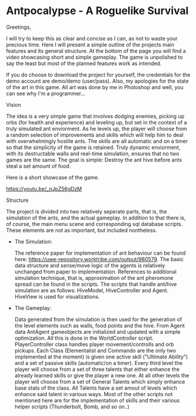 # Antpocalypse - A Roguelike Survival

Greetings,

I will try to keep this as clear and concise as I can, as not to waste your precious time. Here I will present a simple outline of the projects main features and its general structure. At the bottom of the page you will find a video showcasing short and simple gameplay. The game is unpolished to say the least but most of the planned features work as intended.

If you do choose to download the project for yourself, the credentials for the demo account are demo/demo (user/pass). Also, my apologies for the state of the art in this game. All art was done by me in Photoshop and well, you can see why I'm a programmer...

Vision

  The idea is a very simple game that involves dodging enemies, picking up orbs (for health and experience) and leveling up, but set in the context of a truly simulated ant enviorment. As he levels up, the player will choose from a random selection of improvements and skills which will help him to deal with overwhelmingly hostile ants. The skills are all automatic and on a timer so that the simplicity of the game is retained. Truly dynamic enviorment, with its destructable walls and real-time simulation, ensures that no two games are the same. 
  The goal is simple: Destroy the ant hive before ants steal a set amount of food. 
  
  Here is a short showcase of the game.

https://youtu.be/_nJpZ56gDzM
 
Structure

  The project is divided into two relatively seperate parts, that is, the simulation of the ants, and the actual gameplay. In addition to that there is, of course, the main menu scene and corresponding sql database scripts. These elements are not as important, but included nontheless.
  
  
  - The Simulation:
   
  	The reference paper for implementation of ant behaviour can be found here: https://uwe-repository.worktribe.com/output/980579.
  	The basic data structure and sense/move logic of the agents is relatively unchanged from paper to implementation.
  	References to additional simulation technique, that is, approximation of the ant pheromone spread can be found in the scripts.
  	The scripts that handle ant/hive simulation are as follows: HiveModel, HiveController and Agent. HiveView is used for visualizations.
        
   - The Gameplay:
   
        Data generated from the simulation is then used for the generation of the level elements such as walls, food points and the hive. 
        From Agent data AntAgent gameobjects are initialized and updated with a simple optimization. All this is done in the WorldController script.
        PlayerController class handles player movement/controlls and orb pickups.
        Each Class (Elementalist and Commando are the only two implemented at the moment) is given one active skill ("Ultimate Ability") and a set of passive skills (automatic/on a timer).
        Every third level the player will choose from a set of three talents that either enhance the already learned skills or give the player a new one. 
        At all other levels the player will choose from a set of General Talents which simply enhance base stats of the class.
        All Talents have a set amout of levels which enhance said talent in various ways.
        Most of the other scripts not mentioned here are for the implementation of skills and their various helper scripts (Thunderbolt, Bomb, and so on..)
    


